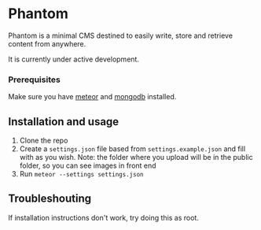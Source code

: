 # Phantom

Phantom is a minimal CMS destined to easily write, store and retrieve content from anywhere.

It is currently under active development.

### Prerequisites

Make sure you have [meteor](https://www.meteor.com/install) and [mongodb](http://docs.mongodb.org/manual/installation/) installed.


## Installation and usage

1. Clone the repo
2. Create a `settings.json` file based from `settings.example.json` and fill with as you wish. 
Note: the folder where you upload will be in the public folder, so you can see images in front end
3. Run `meteor --settings settings.json`

## Troubleshouting

If installation instructions don't work, try doing this as root.